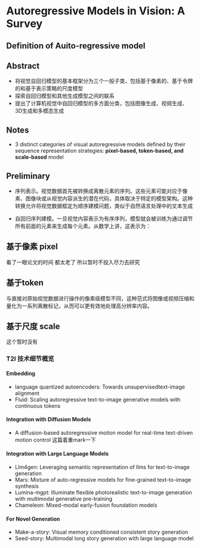 # Autoregressive Models in Vision: A Survey


## Definition of Auito-regressive model



## Abstract

- 将视觉自回归模型的基本框架分为三个一般子类，包括基于像素的、基于令牌的和基于表示策略的尺度模型
- 探索自回归模型和其他生成模型之间的联系
- 提出了计算机视觉中自回归模型的多方面分类，包括图像生成、视频生成、3D生成和多模态生成


## Notes

- 3 distinct categories of visual autoregressive models defined by
their sequence representation strategies: **pixel-based, token-based, and scale-based** model


## Preliminary

- 序列表示。视觉数据首先被转换成离散元素的序列。这些元素可能对应于像素、图像块或从视觉内容派生的潜在代码，具体取决于特定的模型架构。这种转换允许将视觉数据框定为顺序建模问题，类似于自然语言处理中的文本生成


- 自回归序列建模。一旦视觉内容表示为有序序列，模型就会被训练为通过调节所有前面的元素来生成每个元素。从数学上讲，这表示为：


## 基于像素 pixel


看了一眼论文的时间 都太老了 所以暂时不投入尽力去研究

## 基于token

与直接对原始视觉数据进行操作的像素级模型不同，这种范式将图像或视频压缩和量化为一系列离散标记，从而可以更有效地处理高分辨率内容。



## 基于尺度 scale

这个暂时没有



### T2I 技术细节概览

#### Embedding

- language quantized autoencoders: Towards unsupervisedtext-image alignment
- Fluid: Scaling autoregressive text-to-image generative models with continuous tokens

#### Integration with Diffusion Models


- A diffusion-based autoregressive motion model for real-time text-driven motion control  这篇着重mark一下


#### Integration with Large Language Models


- Llm4gen: Leveraging semantic representation of llms for text-to-image generation
- Mars: Mixture of auto-regressive models for fine-grained text-to-image synthesis
- Lumina-mgpt: Illuminate flexible photorealistic text-to-image generation with multimodal generative pre-training
- Chameleon: Mixed-modal early-fusion foundation models



#### For Novel Generation

- Make-a-story: Visual memory conditioned consistent story generation
- Seed-story: Multimodal long story generation with large language model